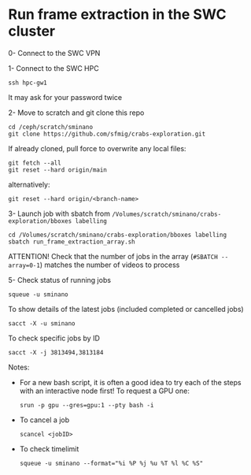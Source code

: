 # Run frame extraction in the SWC cluster

0- Connect to the SWC VPN

1- Connect to the SWC HPC

```
ssh hpc-gw1
```

It may ask for your password twice

2- Move to scratch and git clone this repo

```
cd /ceph/scratch/sminano
git clone https://github.com/sfmig/crabs-exploration.git
```

If already cloned, pull force to overwrite any local files:

```
git fetch --all
git reset --hard origin/main
```

alternatively:

```
git reset --hard origin/<branch-name>
```

3- Launch job with sbatch from `/Volumes/scratch/sminano/crabs-exploration/bboxes labelling`

```
cd /Volumes/scratch/sminano/crabs-exploration/bboxes labelling
sbatch run_frame_extraction_array.sh
```

ATTENTION!
Check that the number of jobs in the array (`#SBATCH --array=0-1`) matches the number of videos to process

5- Check status of running jobs

```
squeue -u sminano
```

To show details of the latest jobs (included completed or cancelled jobs)

```
sacct -X -u sminano
```

To check specific jobs by ID

```
sacct -X -j 3813494,3813184
```

Notes:

- For a new bash script, it is often a good idea to try each of the steps with an interactive node first! To request a GPU one:
  ```
  srun -p gpu --gres=gpu:1 --pty bash -i
  ```
- To cancel a job
  ```
  scancel <jobID>
  ```
- To check timelimit
  ```
  squeue -u sminano --format="%i %P %j %u %T %l %C %S"
  ```
